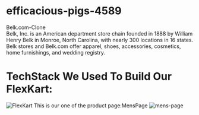 # efficacious-pigs-4589
Belk.com-Clone
<br>
Belk, Inc. is an American department store chain founded in 1888 by William Henry Belk in Monroe, North Carolina, with nearly 300 locations in 16 states. Belk stores and Belk.com offer apparel, shoes, accessories, cosmetics, home furnishings, and wedding registry. 
<br>

# **TechStack We Used To Build Our FlexKart:**

![FlexKart](https://user-images.githubusercontent.com/89844657/221492922-cc139707-bf2d-4db4-ab61-7f8f48d9bb37.png)
This is our one of the product page:MensPage
![mens-page](https://user-images.githubusercontent.com/89844657/221493133-afac7599-fb01-42f0-98ec-00351f37750c.png)
